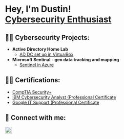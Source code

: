 <h1>Hey, I'm Dustin! <br/> <a href="https://www.linkedin.com/in/dustin-baker-54910915b/">Cybersecurity Enthusiast</a>

<h2>👨‍💻 Cybersecurity Projects:</h2>

- <b>Active Directory Home Lab</b>
  - [AD DC set up in VirtualBox](https://github.com/DLbaker91/ActiveDirectoryLab/blob/main/README.md)
- <b>Microsoft Sentinal - geo data tracking and mapping</b>
  - [Sentinel in Azure](https://github.com/DLbaker91/LABURL)

<h2>👨‍💻 Certifications:</h2>
  
  - [CompTIA Security+](https://www.credly.com/badges/07d4505f-6507-439c-95b8-5aae0f75dbf1/public_url)
  - [IBM Cybersecurity Analyst (Professional Certificate](https://coursera.org/share/b32a3911433717a0a9112df9d5df30ee)
  - [Google IT Support (Professional Certificate](https://coursera.org/share/181bb9da02f1eec05f3cefd21839c1b4)

  

<h2> 🤳 Connect with me:</h2>

[<img align="left" alt="JoshMadakor | LinkedIn" width="22px" src="https://cdn.jsdelivr.net/npm/simple-icons@v3/icons/linkedin.svg" />][linkedin]


[linkedin]: https://www.linkedin.com/in/dustin-baker-54910915b/

<!--
**DLbaker91/DLbaker91** is a ✨ _special_ ✨ repository because its `README.md` (this file) appears on your GitHub profile.

Here are some ideas to get you started:

- 🔭 I’m currently working on ...
- 🌱 I’m currently learning ...
- 👯 I’m looking to collaborate on ...
- 🤔 I’m looking for help with ...
- 💬 Ask me about ...
- 📫 How to reach me: ...
- 😄 Pronouns: ...
- ⚡ Fun fact: ...
-->
